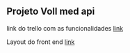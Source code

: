 ## Projeto Voll med api

<p>link do trello com as funcionalidades <a href="https://trello.com/b/O0lGCsKb/api-voll-med">link</a></p>
<p>Layout do front end <a href="https://www.figma.com/design/N4CgpJqsg7gjbKuDmra3EV/Voll.med">link</a></p>

